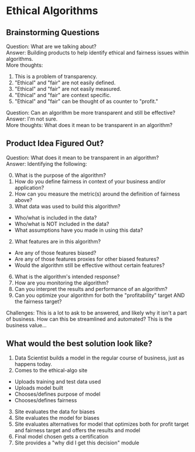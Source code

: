 # Ethical Algorithms

## Brainstorming Questions

Question: What are we talking about?  
Answer: Building products to help identify ethical and fairness issues within 
algorithms.  
More thoughts: 

1. This is a problem of transparency. 
2. "Ethical" and "fair" are not easily defined.
3. "Ethical" and "fair" are not easily measured.
4. "Ethical" and "fair" are context specific.
5. "Ethical" and "fair" can be thought of as counter to "profit."

Question: Can an algorithm be more transparent and still be effective?  
Answer: I'm not sure.  
More thoughts: What does it mean to be transparent in an algorithm?  

## Product Idea Figured Out?

Question: What does it mean to be transparent in an algorithm?  
Answer: Identifying the following:  

0. What is the purpose of the algorithm?
1. How do you define fairness in context of your business and/or application?
2. How can you measure the metric(s) around the definition of fairness above?
1. What data was used to build this algorithm?
  - Who/what is included in the data?
  - Who/what is NOT included in the data?
  - What assumptions have you made in using this data?
2. What features are in this algorithm?
  - Are any of those features biased?
  - Are any of those features proxies for other biased features?
  - Would the algorithm still be effective without certain features?
6. What is the algorithm's intended response?
7. How are you monitoring the algorithm?
8. Can you interpret the results and performance of an algorithm?
9. Can you optimize your algorithm for both the "profitability" target AND the 
fairness target?


Challenges: This is a lot to ask to be answered, and likely why it isn't a part 
of business. How can this be streamlined and automated? This is the business 
value...  

## What would the best solution look like? 

1. Data Scientist builds a model in the regular course of business, just as 
happens today.
2. Comes to the ethical-algo site  
  - Uploads training and test data used
  - Uploads model built
  - Chooses/defines purpose of model 
  - Chooses/defines fairness
3. Site evaluates the data for biases
4. Site evaluates the model for biases
5. Site evaluates alternatives for model that optimizes both for profit target 
and fairness target and offers the results and model
6. Final model chosen gets a certification
7. Site provides a "why did I get this decision" module

